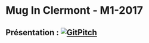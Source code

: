 # Mug In Clermont - M1-2017

## Présentation : [![GitPitch](https://gitpitch.com/assets/badge.svg)](https://gitpitch.com/mug-in-clermont-public/M2-2017/gitpitch?grs=gitlab&t=sky)
